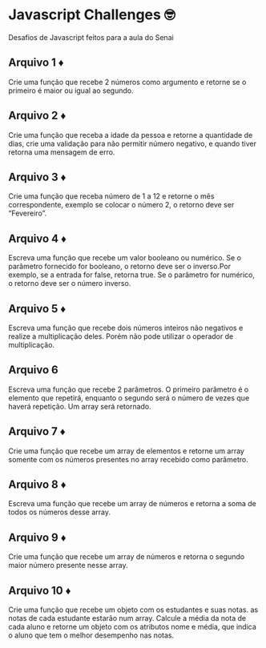 # Javascript Challenges 🤓

Desafios de Javascript feitos para a aula do Senai

## Arquivo 1 ♦
Crie uma função que recebe 2 números como argumento e retorne se o primeiro é maior ou igual ao segundo.

## Arquivo 2 ♦
Crie uma função que receba a idade da pessoa e retorne a quantidade de dias, crie uma validação para não permitir número negativo, e quando tiver retorna uma mensagem de erro.

## Arquivo 3 ♦
Crie uma função que receba número de 1 a 12 e retorne o mês correspondente, exemplo se colocar o número 2, o retorno deve ser “Fevereiro”.

## Arquivo 4 ♦
Escreva uma função que recebe um valor booleano ou numérico. Se o parâmetro fornecido for booleano, o retorno deve ser o inverso.Por exemplo, se a entrada for false, retorna true. Se o parâmetro for numérico, o retorno deve ser o número inverso.

## Arquivo 5 ♦
Escreva uma função que recebe dois números inteiros não negativos e realize a multiplicação deles. Porém não pode utilizar o operador de multiplicação.

## Arquivo 6
Escreva uma função que recebe 2 parâmetros. O primeiro parâmetro é o elemento que repetirá, enquanto o segundo será o número de vezes que haverá repetição. Um array será retornado.

## Arquivo 7 ♦
Crie uma função que recebe um array de elementos e retorne um array somente com os números presentes no array recebido como parâmetro.

## Arquivo 8 ♦
Escreva uma função que recebe um array de números e retorna a soma de todos os números desse array.

## Arquivo 9 ♦
Crie uma função que recebe um array de números e retorna o segundo maior número presente nesse array.

## Arquivo 10 ♦
Crie uma função que recebe um objeto com os estudantes e suas notas. as notas de cada estudante estarão num array. Calcule a média da nota de cada aluno e retorne um objeto com os atributos nome e média, que indica o aluno que tem o melhor desempenho nas notas.
